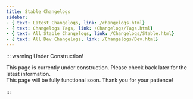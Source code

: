 ```yaml
---
title: Stable Changelogs
sidebar:
- { text: Latest Changelogs, link: /changelogs.html}
- { text: Changelogs Tags, link: /Changelogs/Tags.html}
- { text: All Stable Changelogs, link: /Changelogs/Stable.html}
- { text: All Dev Changelogs, link: /Changelogs/Dev.html}
---
```

::: warning Under Construction!

This page is currently under construction. Please check back later for the latest information.  
This page will be fully functional soon. Thank you for your patience!

:::